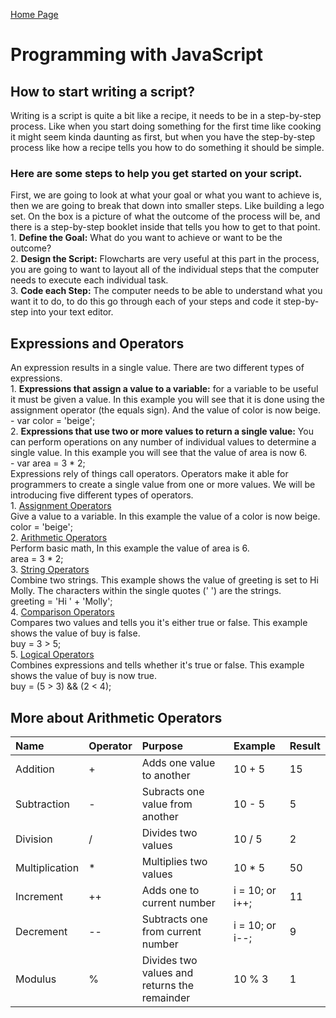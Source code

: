 [Home Page](README.md)
<!DOCTYPE html>
<html>
<link rel="stylesheet" href="style.css">
<title>DISCUSSION_07</title>
<body>
    <h1>Programming with JavaScript</h1>
        <h2>How to start writing a script?</h2>
        Writing is a script is quite a bit like a recipe, it needs to be in a step-by-step process. Like when you start doing something for the first time like cooking it might seem kinda daunting as first, but when you have the step-by-step process like how a recipe tells you how to do something it should be simple. <br>
        <h3>Here are some steps to help you get started on your script.</h3>
        First, we are going to look at what your goal or what you want to achieve is, then we are going to break that down into smaller steps. Like building a lego set. On the box is a picture of what the outcome of the process will be, and there is a step-by-step booklet inside that tells you how to get to that point.<br>
        1. <b>Define the Goal:</b> What do you want to achieve or want to be the outcome?<br>
        2. <b>Design the Script:</b> Flowcharts are very useful at this part in the process, you are going to want to layout all of the individual steps that the computer needs to execute each individual task. <br>
        3. <b>Code each Step:</b> The computer needs to be able to understand what you want it to do, to do this go through each of your steps and code it step-by-step into your text editor. 
        <h2>Expressions and Operators</h2>
        An expression results in a single value. There are two different types of expressions.<br>
        1. <b>Expressions that assign a value to a variable:</b> for a variable to be useful it must be given a value. In this example you will see that it is done using the assignment operator (the equals sign). And the value of color is now beige.<br>
        - <span class="greenText">var color = 'beige';</span><br>
        2. <b>Expressions that use two or more values to return a single value:</b> You can perform operations on any number of individual values to determine a single value. In this example you will see that the value of area is now 6.<br>
        - <span class="greenText">var area = 3 * 2;</span><br>
        Expressions rely of things call operators. Operators make it able for programmers to create a single value from one or more values. We will be introducing five different types of operators.<br>
        1. <u>Assignment Operators</u><br>
        Give a value to a variable. In this example the value of a color is now beige.<br>
        <span class="greenText">color = 'beige';</span><br>
        2. <u>Arithmetic Operators</u><br>
        Perform basic math, In this example the value of area is 6.<br>
        <span class="greenText">area = 3 * 2;</span><br>
        3. <u>String Operators</u><br>
        Combine two strings. This example shows the value of greeting is set to Hi Molly. The characters within the single quotes (' ') are the strings.<br>
        <span class="greenText">greeting = 'Hi ' + 'Molly';</span><br>
        4. <u>Comparison Operators</u><br>
        Compares two values and tells you it's either true or false. This example shows the value of buy is false.<br>
        <span class="greenText">buy = 3 > 5;</span><br>
        5. <u>Logical Operators</u><br>
        Combines expressions and tells whether it's true or false. This example shows the value of buy is now true.<br>
        <span class="greenText">buy = (5 > 3) && (2 < 4);</span><br>
<!--This is a table that goes with the Arithmetic Operators-->
        <h2>More about Arithmetic Operators</h2>
<table style="width:100%">
    <thead>
        <tr>
            <th align="left">Name</th>
            <th align="left">Operator</th>
            <th align="left">Purpose</th>
            <th align="left">Example</th>
            <th align="left">Result</th>
        </tr>
    </thead>
    <tbody>
        <tr>
            <td align="left">Addition</td>
            <td align="left">+</td>
            <td align="left">Adds one value to another</td>
            <td align="left">10 + 5</td>
            <td align="left">15</td>
        </tr>
        <tr>
            <td align="left">Subtraction</td>
            <td align="left">-</td>
            <td align="left">Subracts one value from another</td>
            <td align="left">10 - 5</td>
            <td align="left">5</td>
        </tr>
        <tr>
            <td align="left">Division</td>
            <td align="left">/</td>
            <td align="left">Divides two values</td>
            <td align="left">10 / 5</td>
            <td align="left">2</td>
        </tr>
        <tr>
            <td align="left">Multiplication</td>
            <td align="left">*</td>
            <td align="left">Multiplies two values</td>
            <td align="left">10 * 5</td>
            <td align="left">50</td>
        </tr>
        <tr>
            <td align="left">Increment</td>
            <td align="left">++</td>
            <td align="left">Adds one to current number</td>
            <td align="left">i = 10; or i++;</td>
            <td align="left">11</td>
        </tr>
        <tr>
            <td align="left">Decrement</td>
            <td align="left">--</td>
            <td align="left">Subtracts one from current number</td>
            <td align="left">i = 10; or i--;</td>
            <td align="left">9</td>
        </tr>
        <tr>
            <td align="left">Modulus</td>
            <td align="left">%</td>
            <td align="left">Divides two values and returns the remainder</td>
            <td align="left">10 % 3</td>
            <td align="left">1</td>
        </tr>
    </tbody>
</table>

</body>
</html>


